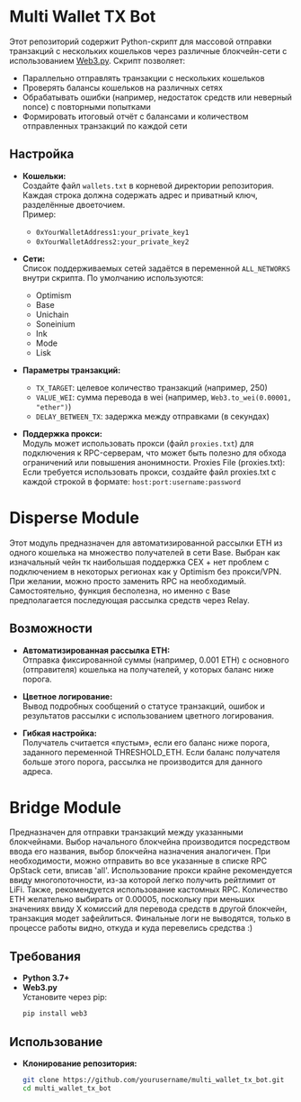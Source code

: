 # Multi Wallet TX Bot

Этот репозиторий содержит Python-скрипт для массовой отправки транзакций с нескольких кошельков через различные блокчейн-сети с использованием [Web3.py](https://github.com/ethereum/web3.py). Скрипт позволяет:

- Параллельно отправлять транзакции с нескольких кошельков  
- Проверять балансы кошельков на различных сетях  
- Обрабатывать ошибки (например, недостаток средств или неверный nonce) с повторными попытками  
- Формировать итоговый отчёт с балансами и количеством отправленных транзакций по каждой сети

## Настройка

- **Кошельки:**  
  Создайте файл `wallets.txt` в корневой директории репозитория. Каждая строка должна содержать адрес и приватный ключ, разделённые двоеточием.  
  Пример:
  - `0xYourWalletAddress1:your_private_key1`
  - `0xYourWalletAddress2:your_private_key2`

- **Сети:**  
  Список поддерживаемых сетей задаётся в переменной `ALL_NETWORKS` внутри скрипта. По умолчанию используются:
  - Optimism
  - Base
  - Unichain
  - Soneinium
  - Ink
  - Mode
  - Lisk

- **Параметры транзакций:**  
  - `TX_TARGET`: целевое количество транзакций (например, 250)  
  - `VALUE_WEI`: сумма перевода в wei (например, `Web3.to_wei(0.00001, "ether")`)  
  - `DELAY_BETWEEN_TX`: задержка между отправками (в секундах)
  
- **Поддержка прокси:**  
  Модуль может использовать прокси (файл `proxies.txt`) для подключения к RPC-серверам, что может быть полезно для обхода ограничений или повышения анонимности.
  Proxies File (proxies.txt):
  Если требуется использовать прокси, создайте файл proxies.txt с каждой строкой в формате:
    `host:port:username:password`

# Disperse Module

Этот модуль предназначен для автоматизированной рассылки ETH из одного кошелька на множество получателей в сети Base. Выбран как изначальный чейн тк наибольшая поддержка CEX + нет проблем с подключением в некоторых регионах как у Optimism без прокси/VPN. При желании, можно просто заменить RPC на необходимый. Самостоятельно, функция бесполезна, но именно с Base предполагается последующая рассылка средств через Relay. 

## Возможности

- **Автоматизированная рассылка ETH:**  
  Отправка фиксированной суммы (например, 0.001 ETH) с основного (отправителя) кошелька на получателей, у которых баланс ниже порога.

- **Цветное логирование:**  
  Вывод подробных сообщений о статусе транзакций, ошибок и результатов рассылки с использованием цветного логирования.
- **Гибкая настройка:**  
  Получатель считается «пустым», если его баланс ниже порога, заданного переменной THRESHOLD_ETH. Если баланс получателя больше этого порога, рассылка не производится для данного адреса.

# Bridge Module  
  Предназначен для отправки транзакций между указанными блокчейнами. Выбор начального блокчейна производится посредством ввода его названия, выбор блокчейна назначения аналогичен. При необходимости, можно отправить во все указанные в списке RPC OpStack сети, вписав 'all'. Использование прокси крайне рекомендуется ввиду многопоточности, из-за которой легко получить рейтлимит от LiFi. Также, рекомендуется использование кастомных RPC. Количество ETH желательно выбирать от 0.00005, поскольку при меньших значениях ввиду X комиссий для перевода средств в другой блокчейн, транзакция модет зафейлиться. Финальные логи не выводятся, только в процессе работы видно, откуда и куда перевелись средства :)

## Требования

- **Python 3.7+**
- **Web3.py**  
  Установите через pip:
  ```bash
  pip install web3

## Использование

- **Клонирование репозитория:**  
  ```bash
  git clone https://github.com/yourusername/multi_wallet_tx_bot.git
  cd multi_wallet_tx_bot
